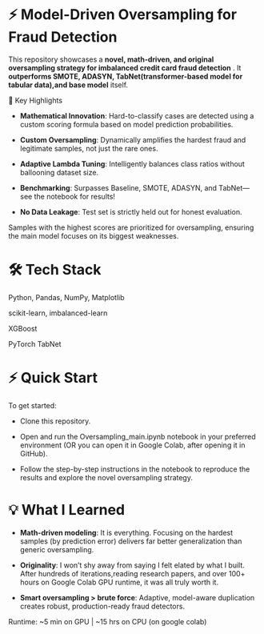 
# ⚡ Model-Driven Oversampling for Fraud Detection
This repository showcases a **novel, math-driven, and original oversampling strategy for imbalanced credit card fraud detection** . It **outperforms SMOTE, ADASYN, TabNet(transformer-based model for tabular data),and  base model** itself.

🚀 Key Highlights
* **Mathematical Innovation**: Hard-to-classify cases are detected using a custom scoring formula based on model prediction probabilities.

* **Custom Oversampling**: Dynamically amplifies the hardest fraud and legitimate samples, not just the rare ones.

* **Adaptive Lambda Tuning**: Intelligently balances class ratios without ballooning dataset size.

* **Benchmarking**: Surpasses Baseline, SMOTE, ADASYN, and TabNet—see the notebook for results!

*  **No Data Leakage**: Test set is strictly held out for honest evaluation.


Samples with the highest scores are prioritized for oversampling, ensuring the main model focuses on its biggest weaknesses.

# 🛠️ Tech Stack
Python, Pandas, NumPy, Matplotlib

scikit-learn, imbalanced-learn

XGBoost

PyTorch TabNet

# ⚡ Quick Start
To get started:

* Clone this repository.

* Open and run the Oversampling_main.ipynb notebook in your preferred environment (OR you can open it in Google Colab, after opening it in GitHub).

* Follow the step-by-step instructions in the notebook to reproduce the results and explore the novel oversampling strategy.


# 💡 What I Learned
* **Math-driven modeling**: It is everything. Focusing on the hardest samples (by prediction error) delivers far better generalization than generic oversampling.

* **Originality**: I won’t shy away from saying I felt elated by what I built. After hundreds of iterations,reading research papers, and over 100+ hours on Google Colab GPU runtime, it was all truly worth it.

* **Smart oversampling > brute force**: Adaptive, model-aware duplication creates robust, production-ready fraud detectors.

Runtime: ~5 min on GPU | ~15 hrs on CPU (on google colab)
